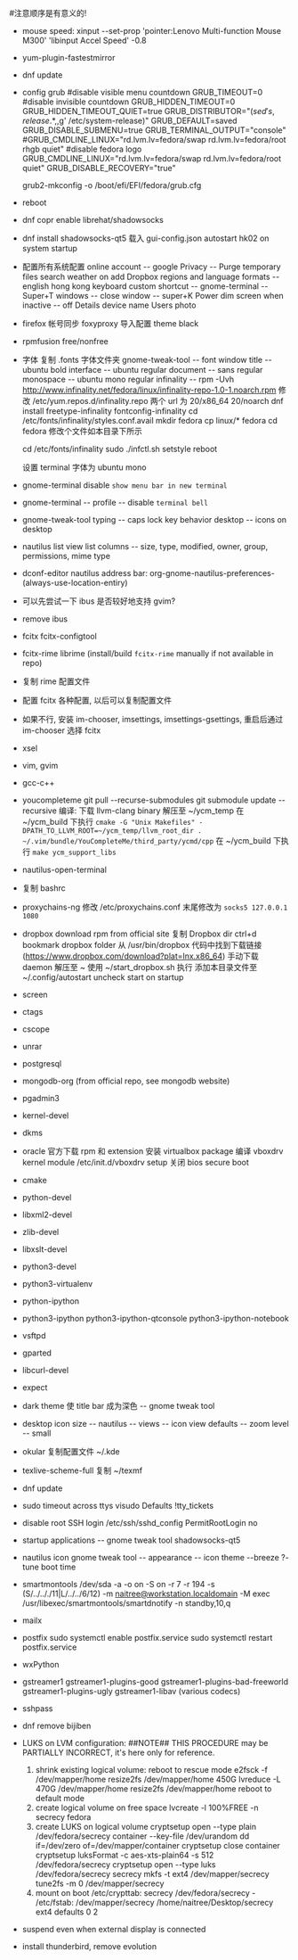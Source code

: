 #注意顺序是有意义的!
- mouse speed:
    xinput --set-prop 'pointer:Lenovo Multi-function Mouse M300' 'libinput Accel Speed' -0.8
- yum-plugin-fastestmirror
- dnf update
- config grub
    #disable visible menu countdown
    GRUB_TIMEOUT=0
    #disable invisible countdown
    GRUB_HIDDEN_TIMEOUT=0
    GRUB_HIDDEN_TIMEOUT_QUIET=true
    GRUB_DISTRIBUTOR="$(sed 's, release .*$,,g' /etc/system-release)"
    GRUB_DEFAULT=saved
    GRUB_DISABLE_SUBMENU=true
    GRUB_TERMINAL_OUTPUT="console"
    #GRUB_CMDLINE_LINUX="rd.lvm.lv=fedora/swap rd.lvm.lv=fedora/root rhgb quiet"
    #disable fedora logo
    GRUB_CMDLINE_LINUX="rd.lvm.lv=fedora/swap rd.lvm.lv=fedora/root quiet"
    GRUB_DISABLE_RECOVERY="true"

    grub2-mkconfig -o /boot/efi/EFI/fedora/grub.cfg
- reboot
- dnf copr enable librehat/shadowsocks
- dnf install shadowsocks-qt5
    载入 gui-config.json
    autostart hk02 on system startup
- 配置所有系统配置
    online account -- google
    Privacy -- Purge temporary files
    search
        weather on
        add Dropbox
    regions and language
        formats -- english hong kong
    keyboard
        custom shortcut -- gnome-terminal -- Super+T
        windows -- close window -- super+K
    Power
        dim screen when inactive -- off
    Details
        device name
    Users
        photo
- firefox
    帐号同步
    foxyproxy 导入配置
    theme black
- rpmfusion free/nonfree
- 字体
    复制 .fonts 字体文件夹
    gnome-tweak-tool -- font
        window title -- ubuntu bold
        interface -- ubuntu regular
        document -- sans regular
        monospace -- ubuntu mono regular
    infinality -- rpm -Uvh http://www.infinality.net/fedora/linux/infinality-repo-1.0-1.noarch.rpm
        修改 /etc/yum.repos.d/infinality.repo 两个 url 为
            20/x86_64
            20/noarch
    dnf install freetype-infinality fontconfig-infinality
    cd /etc/fonts/infinality/styles.conf.avail
    mkdir fedora
    cp linux/* fedora
    cd fedora
    修改个文件如本目录下所示

    cd /etc/fonts/infinality
    sudo ./infctl.sh setstyle
    reboot

    设置 terminal 字体为 ubuntu mono
- gnome-terminal disable `show menu bar in new terminal`
- gnome-terminal -- profile -- disable `terminal bell`
- gnome-tweak-tool
    typing -- caps lock key behavior
    desktop -- icons on desktop
- nautilus
    list view
    list columns -- size, type, modified, owner, group, permissions, mime type
- dconf-editor
    nautilus address bar: org-gnome-nautilus-preferences-(always-use-location-entiry)
- 可以先尝试一下 ibus 是否较好地支持 gvim?
- remove ibus
- fcitx fcitx-configtool
- fcitx-rime librime (install/build `fcitx-rime` manually if not available in repo)
- 复制 rime 配置文件
- 配置 fcitx 各种配置, 以后可以复制配置文件
- 如果不行, 安装 im-chooser, imsettings, imsettings-gsettings, 重启后通过 im-chooser 选择 fcitx
- xsel
- vim, gvim
- gcc-c++
- youcompleteme
    git pull --recurse-submodules
    git submodule update --recursive
    编译:
        下载 llvm-clang binary
        解压至 ~/ycm_temp
        在 ~/ycm_build 下执行 `cmake -G "Unix Makefiles" -DPATH_TO_LLVM_ROOT=~/ycm_temp/llvm_root_dir . ~/.vim/bundle/YouCompleteMe/third_party/ycmd/cpp`
        在 ~/ycm_build 下执行 `make ycm_support_libs`
- nautilus-open-terminal
- 复制 bashrc
- proxychains-ng
    修改 /etc/proxychains.conf 末尾修改为 `socks5 127.0.0.1 1080`
- dropbox
    download rpm from official site
    复制 Dropbox dir
    ctrl+d bookmark dropbox folder
    从 /usr/bin/dropbox 代码中找到下载链接 (https://www.dropbox.com/download?plat=lnx.x86_64) 手动下载 daemon
    解压至 ~
    使用 ~/start_dropbox.sh 执行
    添加本目录文件至 ~/.config/autostart
    uncheck start on startup
- screen
- ctags
- cscope
- unrar
- postgresql
- mongodb-org (from official repo, see mongodb website)
- pgadmin3
- kernel-devel
- dkms
- oracle 官方下载 rpm 和 extension
    安装 virtualbox package
    编译 vboxdrv kernel module
        /etc/init.d/vboxdrv setup
    关闭 bios secure boot
- cmake
- python-devel
- libxml2-devel
- zlib-devel
- libxslt-devel
- python3-devel
- python3-virtualenv
- python-ipython
- python3-ipython python3-ipython-qtconsole python3-ipython-notebook
- vsftpd
- gparted
- libcurl-devel
- expect
- dark theme 使 title bar 成为深色 -- gnome tweak tool
- desktop icon size -- nautilus -- views -- icon view defaults -- zoom level -- small
- okular
    复制配置文件 ~/.kde
- texlive-scheme-full
    复制 ~/texmf
- dnf update
- sudo timeout across ttys
    visudo Defaults  !tty_tickets
- disable root SSH login
    /etc/ssh/sshd_config
    PermitRootLogin no
- startup applications -- gnome tweak tool
    shadowsocks-qt5
- nautilus icon
    gnome tweak tool -- appearance -- icon theme --breeze
?- tune boot time
- smartmontools
    /dev/sda -a -o on -S on -r 7 -r 194 -s (S/../.././11|L/../../6/12) -m naitree@workstation.localdomain -M exec /usr/libexec/smartmontools/smartdnotify -n standby,10,q
- mailx
- postfix
    sudo systemctl enable postfix.service
    sudo systemctl restart postfix.service
- wxPython
- gstreamer1 gstreamer1-plugins-good gstreamer1-plugins-bad-freeworld gstreamer1-plugins-ugly gstreamer1-libav (various codecs)
- sshpass
- dnf remove bijiben
- LUKS on LVM configuration: ##NOTE## THIS PROCEDURE may be PARTIALLY INCORRECT, it's here only for reference.
    1. shrink existing logical volume:
        reboot to rescue mode
        e2fsck -f /dev/mapper/home
        resize2fs /dev/mapper/home 450G
        lvreduce -L 470G /dev/mapper/home
        resize2fs /dev/mapper/home
        reboot to default mode
    2. create logical volume on free space
        lvcreate -l 100%FREE -n secrecy fedora
    3. create LUKS on logical volume
        cryptsetup open --type plain /dev/fedora/secrecy container --key-file /dev/urandom
        dd if=/dev/zero of=/dev/mapper/container
        cryptsetup close container
        cryptsetup luksFormat -c aes-xts-plain64 -s 512 /dev/fedora/secrecy
        cryptsetup open --type luks /dev/fedora/secrecy secrecy
        mkfs -t ext4 /dev/mapper/secrecy
        tune2fs -m 0 /dev/mapper/secrecy
    4. mount on boot
        /etc/crypttab:
        secrecy /dev/fedora/secrecy -
        /etc/fstab:
        /dev/mapper/secrecy /home/naitree/Desktop/secrecy ext4 defaults 0 2

- suspend even when external display is connected
- install thunderbird, remove evolution
